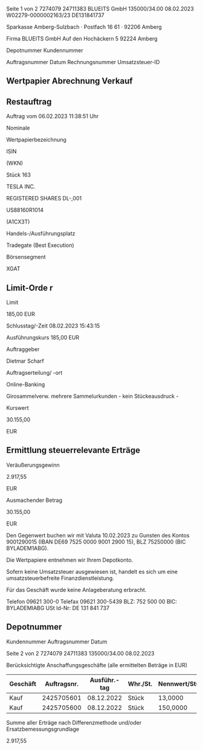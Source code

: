 <!-- image -->

Seite 1 von 2 7274079 24711383 BLUEITS GmbH 135000/34.00 08.02.2023 W02279-0000002163/23 DE131841737

Sparkasse Amberg-Sulzbach · Postfach 16 61 · 92206 Amberg

Firma BLUEITS GmbH Auf den Hochäckern 5 92224 Amberg

Depotnummer Kundennummer

Auftragsnummer Datum Rechnungsnummer Umsatzsteuer-ID

## Wertpapier Abrechnung Verkauf

## Restauftrag

Auftrag vom 06.02.2023 11:38:51 Uhr

Nominale

Wertpapierbezeichnung

ISIN

(WKN)

Stück 163

TESLA INC.

REGISTERED SHARES DL-,001

US88160R1014

(A1CX3T)

Handels-/Ausführungsplatz

Tradegate (Best Execution)

Börsensegment

XGAT

## Limit-Orde r

Limit

185,00 EUR

Schlusstag/-Zeit 08.02.2023 15:43:15

Ausführungskurs 185,00 EUR

Auftraggeber

Dietmar Scharf

Auftragserteilung/ -ort

Online-Banking

Girosammelverw. mehrere Sammelurkunden - kein Stückeausdruck -

Kurswert

30.155,00

EUR

## Ermittlung steuerrelevante Erträge

Veräußerungsgewinn

2.917,55

EUR

Ausmachender Betrag

30.155,00

EUR

Den Gegenwert buchen wir mit Valuta 10.02.2023 zu Gunsten des Kontos 9001290015 (IBAN DE69 7525 0000 9001 2900 15), BLZ 75250000 (BIC BYLADEM1ABG).

Die Wertpapiere entnehmen wir Ihrem Depotkonto.

Sofern keine Umsatzsteuer ausgewiesen ist, handelt es sich um eine umsatzsteuerbefreite Finanzdienstleistung.

Für das Geschäft wurde keine Anlageberatung erbracht.

Telefon 09621 300-0 Telefax 09621 300-5439 BLZ: 752 500 00 BIC: BYLADEMIABG USt Id-Nr: DE 131 841 737

<!-- image -->

## Depotnummer

Kundennummer Auftragsnummer Datum

Seite 2 von 2 7274079 24711383 135000/34.00 08.02.2023

Berücksichtigte Anschaffungsgeschäfte (alle ermittelten Beträge in EUR)

| Geschäft   |   Auftragsnr. | Ausführ.-tag   | Whr./St.   | Nennwert/Stück   | AS-Kosten   | Erlös     | ant. Ergebnis   |     |
|------------|---------------|----------------|------------|------------------|-------------|-----------|-----------------|-----|
| Kauf       |    2425705601 | 08.12.2022     | Stück      | 13,0000          | 2.175,45-   | 2.405,00  | 229,55          | (D) |
| Kauf       |    2425705600 | 08.12.2022     | Stück      | 150,0000         | 25.062,00-  | 27.750,00 | 2.688,00        | (D) |

Summe aller Erträge nach Differenzmethode und/oder Ersatzbemessungsgrundlage

2.917,55